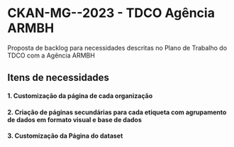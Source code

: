 # CKAN-MG--2023 - TDCO Agência ARMBH

Proposta de backlog para necessidades descritas no Plano de Trabalho do TDCO com a Agência ARMBH

## Itens de necessidades

#### 1. Customização da página de cada organização

#### 2. Criação de páginas secundárias para cada etiqueta com agrupamento de dados em formato visual e base de dados

#### 3. Customização da Página do dataset


